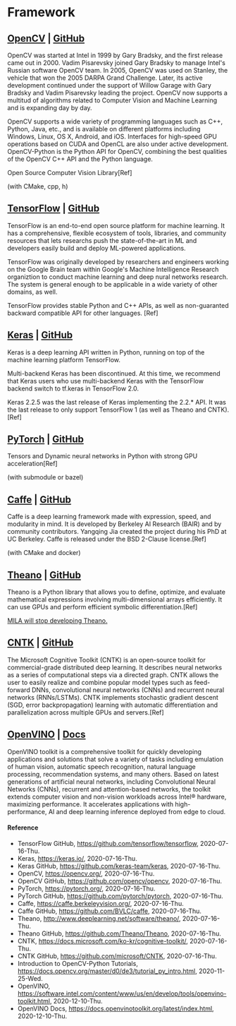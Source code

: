 # Framework

## [OpenCV](https://opencv.org/) | [GitHub](https://github.com/opencv/opencv)
OpenCV was started at Intel in 1999 by Gary Bradsky, and the first release came out in 2000. Vadim Pisarevsky joined Gary Bradsky to manage Intel's Russian software OpenCV team. In 2005, OpenCV was used on Stanley, the vehicle that won the 2005 DARPA Grand Challenge. Later, its active development continued under the support of Willow Garage with Gary Bradsky and Vadim Pisarevsky leading the project. OpenCV now supports a multitud of algorithms related to Computer Vision and Machine Learning and is expanding day by day.

OpenCV supports a wide variety of programming languages such as C++, Python, Java, etc., and is available on different platforms including Windows, Linux, OS X, Android, and iOS. Interfaces for high-speed GPU operations based on CUDA and OpenCL are also under active development. OpenCV-Python is the Python API for OpenCV, combining the best qualities of the OpenCV C++ API and the Python language.

Open Source Computer Vision Library[Ref]

(with CMake, cpp, h)

## [TensorFlow](https://www.tensorflow.org/) | [GitHub](https://github.com/tensorflow/tensorflow)
TensorFlow is an end-to-end open source platform for machine learning. It has a comprehensive, flexible ecosystem of tools, libraries, and community resources that lets researchs push the state-of-the-art in ML and developers easily build and deploy ML-powered applications.

TensorFlow was originally developed by researchers and engineers working on the Google Brain team within Google's Machine Intelligence Research organiztion to conduct machine learning and deep nural networks research. The system is general enough to be applicable in a wide variety of other domains, as well.

TensorFlow provides stable Python and C++ APIs, as well as non-guaranted backward compatible API for other languages. [Ref]

## [Keras](https://keras.io/) | [GitHub](https://github.com/keras-team/keras)
Keras is a deep learning API written in Python, running on top of the machine learning platform TensorFlow.

Multi-backend Keras has been discontinued. At this time, we recommend that Keras users who use multi-backend Keras with the TensorFlow backend switch to tf.keras in TensorFlow 2.0.

Keras 2.2.5 was the last release of Keras implementing the 2.2.* API. It was the last release to only support TensorFlow 1 (as well as Theano and CNTK).[Ref]

## [PyTorch](https://pytorch.org/) | [GitHub](https://github.com/pytorch/pytorch)
Tensors and Dynamic neural networks in Python with strong GPU acceleration[Ref]

(with submodule or bazel)

## [Caffe](https://caffe.berkeleyvision.org/) | [GitHub](https://github.com/BVLC/caffe)
Caffe is a deep learning framework made with expression, speed, and modularity in mind. It is developed by Berkeley AI Research (BAIR) and by community contributors. Yangqing Jia created the project during his PhD at UC Berkeley. Caffe is released under the BSD 2-Clause license.[Ref]

(with CMake and docker)

## [Theano](http://www.deeplearning.net/software/theano/) | [GitHub](https://github.com/Theano/Theano)
Theano is a Python library that allows you to define, optimize, and evaluate mathematical expressions involving multi-dimensional arrays efficiently. It can use GPUs and perform efficient symbolic differentiation.[Ref]

[MILA will stop developing Theano.](https://groups.google.com/forum/#!msg/theano-users/7Poq8BZutbY/rNCIfvAEAwAJ)

## [CNTK](https://docs.microsoft.com/ko-kr/cognitive-toolkit/) | [GitHub](https://github.com/microsoft/CNTK)
The Microsoft Cognitive Toolkit (CNTK) is an open-source toolkit for commercial-grade distributed deep learning. It describes neural networks as a series of computational steps via a directed graph. CNTK allows the user to easily realize and combine popular model types such as feed-forward DNNs, convolutional neural networks (CNNs) and recurrent neural networks (RNNs/LSTMs). CNTK implements stochastic gradient descent (SGD, error backpropagation) learning with automatic differentiation and parallelization across multiple GPUs and servers.[Ref]

## [OpenVINO](https://software.intel.com/content/www/us/en/develop/tools/openvino-toolkit.html) | [Docs](https://docs.openvinotoolkit.org/latest/index.html)
OpenVINO toolkit is a comprehensive toolkit for quickly developing applications and solutions that solve a variety of tasks including emulation of human vision, automatic speech recognition, natural language processing, recommendation systems, and many others. Based on latest generations of artificial neural networks, including Convolutional Neural Networks (CNNs), recurrent and attention-based networks, the toolkit extends computer vision and non-vision workloads across Intel® hardware, maximizing performance. It accelerates applications with high-performance, AI and deep learning inference deployed from edge to cloud.

#### Reference
- TensorFlow GitHub, https://github.com/tensorflow/tensorflow, 2020-07-16-Thu.
- Keras, https://keras.io/, 2020-07-16-Thu.
- Keras GitHub, https://github.com/keras-team/keras, 2020-07-16-Thu.
- OpenCV, https://opencv.org/, 2020-07-16-Thu.
- OpenCV GitHub, https://github.com/opencv/opencv, 2020-07-16-Thu.
- PyTorch, https://pytorch.org/, 2020-07-16-Thu.
- PyTorch GitHub, https://github.com/pytorch/pytorch, 2020-07-16-Thu.
- Caffe, https://caffe.berkeleyvision.org/, 2020-07-16-Thu.
- Caffe GitHub, https://github.com/BVLC/caffe, 2020-07-16-Thu.
- Theano, http://www.deeplearning.net/software/theano/, 2020-07-16-Thu.
- Theano GitHub, https://github.com/Theano/Theano, 2020-07-16-Thu.
- CNTK, https://docs.microsoft.com/ko-kr/cognitive-toolkit/, 2020-07-16-Thu.
- CNTK GitHub, https://github.com/microsoft/CNTK, 2020-07-16-Thu.
- Introduction to OpenCV-Python Tutorials, https://docs.opencv.org/master/d0/de3/tutorial_py_intro.html, 2020-11-25-Wed.
- OpenVINO, https://software.intel.com/content/www/us/en/develop/tools/openvino-toolkit.html, 2020-12-10-Thu.
- OpenVINO Docs, https://docs.openvinotoolkit.org/latest/index.html, 2020-12-10-Thu.
